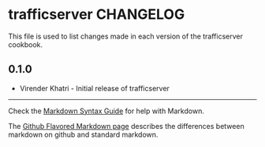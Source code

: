 trafficserver CHANGELOG
=======================

This file is used to list changes made in each version of the trafficserver cookbook.

0.1.0
-----
- Virender Khatri - Initial release of trafficserver

- - -
Check the [Markdown Syntax Guide](http://daringfireball.net/projects/markdown/syntax) for help with Markdown.

The [Github Flavored Markdown page](http://github.github.com/github-flavored-markdown/) describes the differences between markdown on github and standard markdown.
